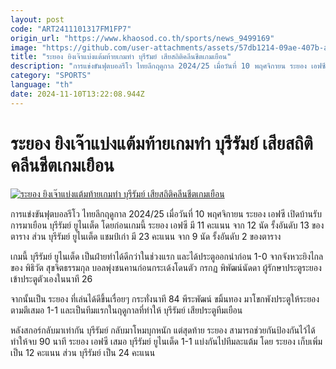```yaml
---
layout: post
code: "ART2411101317FM1FP7"
origin_url: "https://www.khaosod.co.th/sports/news_9499169"
image: "https://github.com/user-attachments/assets/57db1214-09ae-407b-a05b-2457a8bf67d9"
title: "ระยอง ยิงเจ๊าแบ่งแต้มท้ายเกมทำ บุรีรัมย์ เสียสถิติคลีนชีตเกมเยือน"
description: "การแข่งขันฟุตบอลรีโว ไทยลีกฤดูกาล 2024/25 เมื่อวันที่ 10 พฤศจิกายน ระยอง เอฟซี เปิดบ้านรับการมาเยือน บุรีรัมย์ ยูไนเต็ด โดยก่อนเกมนี้ ระยอง เอฟซี มี 11"
category: "SPORTS"
language: "th"
date: 2024-11-10T13:22:08.944Z
---
```


# ระยอง ยิงเจ๊าแบ่งแต้มท้ายเกมทำ บุรีรัมย์ เสียสถิติคลีนชีตเกมเยือน

[![ระยอง ยิงเจ๊าแบ่งแต้มท้ายเกมทำ บุรีรัมย์ เสียสถิติคลีนชีตเกมเยือน](https://www.khaosod.co.th/wpapp/uploads/2024/11/buriram.jpg.jpg "ระยอง ยิงเจ๊าแบ่งแต้มท้ายเกมทำ บุรีรัมย์ เสียสถิติคลีนชีตเกมเยือน")](https://www.khaosod.co.th/wpapp/uploads/2024/11/buriram.jpg.jpg)

การแข่งขันฟุตบอลรีโว ไทยลีกฤดูกาล 2024/25 เมื่อวันที่ 10 พฤศจิกายน ระยอง เอฟซี เปิดบ้านรับการมาเยือน บุรีรัมย์ ยูไนเต็ด โดยก่อนเกมนี้ ระยอง เอฟซี มี 11 คะแนน จาก 12 นัด รั้งอันดับ 13 ของตาราง ส่วน บุรีรัมย์ ยูไนเต็ด แชมป์เก่า มี 23 คะแนน จาก 9 นัด รั้งอันดับ 2 ของตาราง

เกมนี้ บุรีรัมย์ ยูไนเต็ด เป็นฝ่ายทำได้ดีกว่าในช่วงแรก และได้ประตูออกนำก่อน 1-0 จากจังหวะยิงไกลของ พิธิวัต สุขจิตธรรมกุล บอลพุ่งชนคานก่อนกระเด้งโดนตัว กรกฏ พิพัฒน์นัดดา ผู้รักษาประตูระยอง เข้าประตูตัวเองในนาที 26

จากนั้นเป็น ระยอง ที่เล่นได้ดีขึ้นเรื่อยๆ กระทั่งนาที 84 พีระพัฒน์ ขมิ้นทอง มาโขกพังประตูให้ระยอง ตามตีเสมอ 1-1 และเป็นทีมแรกในฤดูกาลที่ทำให้ บุรีรัมย์ เสียประตูทีมเยือน

หลังสกอร์กลับมาเท่ากัน บุรีรัมย์ กลับมาโหมบุกหนัก แต่สุดท้าย ระยอง สามารถช่วยกันป้องกันไว้ได้ ทำให้จบ 90 นาที ระยอง เอฟซี เสมอ บุรีรัมย์ ยูไนเต็ด 1-1 แบ่งกันไปทีมละแต้ม โดย ระยอง เก็บเพิ่มเป็น 12 คะแนน ส่วน บุรีรัมย์ เป็น 24 คะแนน